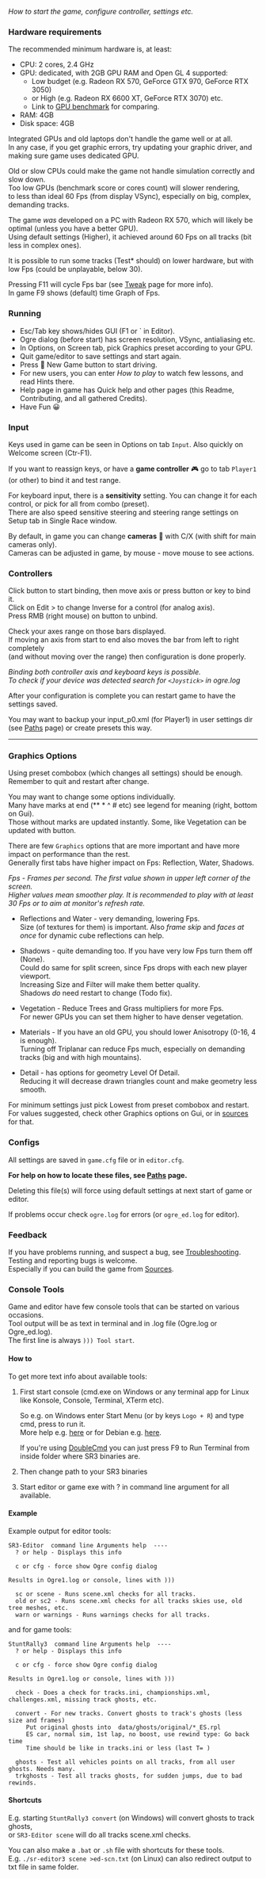 _How to start the game, configure controller, settings etc._


### Hardware requirements

The recommended minimum hardware is, at least:

* CPU: 2 cores, 2.4 GHz
* GPU: dedicated, with 2GB GPU RAM and Open GL 4 supported:  
  - Low budget (e.g. Radeon RX 570, GeForce GTX 970, GeForce RTX 3050)  
  - or High (e.g. Radeon RX 6600 XT, GeForce RTX 3070) etc.
  - Link to [GPU benchmark](https://www.videocardbenchmark.net/compare/2954vs3558vs3521vs4495vs4444/) for comparing.
* RAM: 4GB
* Disk space: 4GB

Integrated GPUs and old laptops don't handle the game well or at all.  
In any case, if you get graphic errors, try updating your graphic driver, and making sure game uses dedicated GPU.  

Old or slow CPUs could make the game not handle simulation correctly and slow down.  
Too low GPUs (benchmark score or cores count) will slower rendering,  
to less than ideal 60 Fps (from display VSync), especially on big, complex, demanding tracks.

The game _was_ developed on a PC with Radeon RX 570, which will likely be optimal (unless you have a better GPU).  
Using default settings (Higher), it achieved around 60 Fps on all tracks (bit less in complex ones).  

It is possible to run some tracks (Test* should) on lower hardware, but with low Fps (could be unplayable, below 30).  

Pressing F11 will cycle Fps bar (see [Tweak](Tweak.md) page for more info).  
In game F9 shows (default) time Graph of Fps.

  
### Running
  - Esc/Tab key shows/hides GUI (F1 or ` in Editor).
  - Ogre dialog (before start) has screen resolution, VSync, antialiasing etc.
  - In Options, on Screen tab, pick Graphics preset according to your GPU.
  - Quit game/editor to save settings and start again.
  - Press 🏁 New Game button to start driving.
  - For new users, you can enter *How to play* to watch few lessons, and read Hints there.
  - Help page in game has Quick help and other pages (this Readme, Contributing, and all gathered Credits).
  - Have Fun 😀

   
### Input

Keys used in game can be seen in Options on tab `Input`. Also quickly on Welcome screen (Ctr-F1).

If you want to reassign keys, or have a **game controller** 🎮 go to tab `Player1` (or other) to bind it and test range.

For keyboard input, there is a **sensitivity** setting. You can change it for each control, or pick for all from combo (preset).  
There are also speed sensitive steering and steering range settings on Setup tab in Single Race window.

By default, in game you can change **cameras** 🎥 with C/X (with shift for main cameras only).  
Cameras can be adjusted in game, by mouse - move mouse to see actions.

   
### Controllers

Click button to start binding, then move axis or press button or key to bind it.  
Click on Edit > to change Inverse for a control (for analog axis).  
Press RMB (right mouse) on button to unbind.

Check your axes range on those bars displayed.  
If moving an axis from start to end also moves the bar from left to right completely  
(and without moving over the range) then configuration is done properly.

_Binding both controller axis and keyboard keys is possible._  
_To check if your device was detected search for `<Joystick>` in ogre.log_

After your configuration is complete you can restart game to have the settings saved.

You may want to backup your input_p0.xml (for Player1) in user settings dir (see [Paths](Paths.md) page) or create presets this way.

----

### Graphics Options

Using preset combobox (which changes all settings) should be enough. Remember to quit and restart after change.

You may want to change some options individually.  
Many have marks at end (** * ^ # etc) see legend for meaning (right, bottom on Gui).  
Those without marks are updated instantly. Some, like Vegetation can be updated with button.

There are few `Graphics` options that are more important and have more impact on performance than the rest.  
Generally first tabs have higher impact on Fps: Reflection, Water, Shadows.

_Fps - Frames per second. The first value shown in upper left corner of the screen.  
Higher values mean smoother play. It is recommended to play with at least 30 Fps or to aim at monitor's refresh rate._

  * Reflections and Water - very demanding, lowering Fps.  
    Size (of textures for them) is important. Also _frame skip_ and _faces at once_ for dynamic cube reflections can help.
    
  * Shadows - quite demanding too. If you have very low Fps turn them off (None).  
    Could do same for split screen, since Fps drops with each new player viewport.  
    Increasing Size and Filter will make them better quality.  
    Shadows _do_ need restart to change (Todo fix).

  * Vegetation - Reduce Trees and Grass multipliers for more Fps.  
    For newer GPUs you can set them higher to have denser vegetation.

  * Materials - If you have an old GPU, you should lower Anisotropy (0-16, 4 is enough).  
    Turning off Triplanar can reduce Fps much, especially on demanding tracks (big and with high mountains).

  * Detail - has options for geometry Level Of Detail.  
    Reducing it will decrease drawn triangles count and make geometry less smooth.

For minimum settings just pick Lowest from preset combobox and restart.  
For values suggested, check other Graphics options on Gui, or in [sources](../src/common/GuiCom_Presets.cpp) for that.

   
### Configs

All settings are saved in `game.cfg` file or in `editor.cfg`.

**For help on how to locate these files, see [Paths](Paths.md) page.**

Deleting this file(s) will force using default settings at next start of game or editor.

If problems occur check `ogre.log` for errors (or `ogre_ed.log` for editor).

   
###  Feedback

If you have problems running, and suspect a bug, see [Troubleshooting](Troubleshooting.md).  
Testing and reporting bugs is welcome.  
Especially if you can build the game from [Sources](Building.md).


### Console Tools

Game and editor have few console tools that can be started on various occasions.  
Tool output will be as text in terminal and in .log file (Ogre.log or Ogre_ed.log).  
The first line is always `))) Tool start`.

#### How to

To get more text info about available tools:

1. First start console (cmd.exe on Windows or any terminal app for Linux like Konsole, Console, Terminal, XTerm etc).

    So e.g. on Windows enter Start Menu (or by keys `Logo + R`) and type cmd, press to run it.  
    More help e.g. [here](https://www.lifewire.com/how-to-open-command-prompt-2618089) or for Debian e.g. [here](https://vitux.com/four-ways-to-open-the-terminal-in-debian/).  

    If you're using [DoubleCmd](https://github.com/doublecmd/doublecmd/releases) you can just press F9 to Run Terminal from inside folder where SR3 binaries are.

2. Then change path to your SR3 binaries
3. Start editor or game exe with ? in command line argument for all available.

#### Example

Example output for editor tools:
```
SR3-Editor  command line Arguments help  ----
  ? or help - Displays this info
  
  c or cfg - force show Ogre config dialog
  
Results in Ogre1.log or console, lines with )))
  
  sc or scene - Runs scene.xml checks for all tracks.
  old or sc2 - Runs scene.xml checks for all tracks skies use, old tree meshes, etc.
  warn or warnings - Runs warnings checks for all tracks.
```
and for game tools:
```
StuntRally3  command line Arguments help  ----
  ? or help - Displays this info
  
  c or cfg - force show Ogre config dialog
  
Results in Ogre1.log or console, lines with )))
  
  check - Does a check for tracks.ini, championships.xml, challenges.xml, missing track ghosts, etc.
  
  convert - For new tracks. Convert ghosts to track's ghosts (less size and frames)
     Put original ghosts into  data/ghosts/original/*_ES.rpl
     ES car, normal sim, 1st lap, no boost, use rewind type: Go back time
     Time should be like in tracks.ini or less (last T= )
  
  ghosts - Test all vehicles points on all tracks, from all user ghosts. Needs many.
  trkghosts - Test all tracks ghosts, for sudden jumps, due to bad rewinds.
```

#### Shortcuts

E.g. starting `StuntRally3 convert` (on Windows) will convert ghosts to track ghosts,  
or `SR3-Editor scene` will do all tracks scene.xml checks.

You can also make a `.bat` or `.sh` file with shortcuts for these tools.  
E.g. `./sr-editor3 scene >ed-scn.txt` (on Linux) can also redirect output to txt file in same folder.
